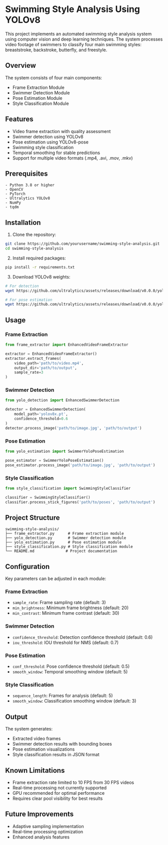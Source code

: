 # Swimming Style Analysis Using YOLOv8

This project implements an automated swimming style analysis system using computer vision and deep learning techniques. The system processes video footage of swimmers to classify four main swimming styles: breaststroke, backstroke, butterfly, and freestyle.

## Overview

The system consists of four main components:
- Frame Extraction Module
- Swimmer Detection Module
- Pose Estimation Module
- Style Classification Module

## Features

- Video frame extraction with quality assessment
- Swimmer detection using YOLOv8
- Pose estimation using YOLOv8-pose
- Swimming style classification
- Temporal smoothing for stable predictions
- Support for multiple video formats (.mp4, .avi, .mov, .mkv)

## Prerequisites

```
- Python 3.8 or higher
- OpenCV
- PyTorch
- Ultralytics YOLOv8
- NumPy
- tqdm
```

## Installation

1. Clone the repository:
```bash
git clone https://github.com/yourusername/swimming-style-analysis.git
cd swimming-style-analysis
```

2. Install required packages:
```bash
pip install -r requirements.txt
```

3. Download YOLOv8 weights:
```bash
# For detection
wget https://github.com/ultralytics/assets/releases/download/v0.0.0/yolov8x.pt

# For pose estimation
wget https://github.com/ultralytics/assets/releases/download/v0.0.0/yolov8x-pose.pt
```

## Usage

### Frame Extraction

```python
from frame_extractor import EnhancedVideoFrameExtractor

extractor = EnhancedVideoFrameExtractor()
extractor.extract_frames(
    video_path='path/to/video.mp4',
    output_dir='path/to/output',
    sample_rate=3
)
```

### Swimmer Detection

```python
from yolo_detection import EnhancedSwimmerDetection

detector = EnhancedSwimmerDetection(
    model_path='yolov8x.pt',
    confidence_threshold=0.6
)
detector.process_image('path/to/image.jpg', 'path/to/output')
```

### Pose Estimation

```python
from yolo_estimation import SwimmerYoloPoseEstimation

pose_estimator = SwimmerYoloPoseEstimation()
pose_estimator.process_image('path/to/image.jpg', 'path/to/output')
```

### Style Classification

```python
from style_classification import SwimmingStyleClassifier

classifier = SwimmingStyleClassifier()
classifier.process_stick_figures('path/to/poses', 'path/to/output')
```

## Project Structure

```
swimming-style-analysis/
├── frame_extractor.py      # Frame extraction module
├── yolo_detection.py       # Swimmer detection module
├── yolo_estimation.py      # Pose estimation module
├── style_classification.py # Style classification module
└── README.md              # Project documentation
```

## Configuration

Key parameters can be adjusted in each module:

### Frame Extraction
- `sample_rate`: Frame sampling rate (default: 3)
- `min_brightness`: Minimum frame brightness (default: 20)
- `min_contrast`: Minimum frame contrast (default: 30)

### Swimmer Detection
- `confidence_threshold`: Detection confidence threshold (default: 0.6)
- `iou_threshold`: IOU threshold for NMS (default: 0.7)

### Pose Estimation
- `conf_threshold`: Pose confidence threshold (default: 0.5)
- `smooth_window`: Temporal smoothing window (default: 5)

### Style Classification
- `sequence_length`: Frames for analysis (default: 5)
- `smooth_window`: Classification smoothing window (default: 3)

## Output

The system generates:
- Extracted video frames
- Swimmer detection results with bounding boxes
- Pose estimation visualizations
- Style classification results in JSON format

## Known Limitations

- Frame extraction rate limited to 10 FPS from 30 FPS videos
- Real-time processing not currently supported
- GPU recommended for optimal performance
- Requires clear pool visibility for best results

## Future Improvements

- Adaptive sampling implementation
- Real-time processing optimization
- Enhanced analysis features
